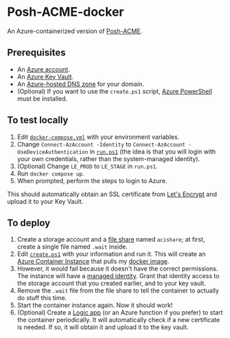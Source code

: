 # Posh-ACME-docker

An Azure-containerized version of [Posh-ACME](https://github.com/rmbolger/Posh-ACME).

## Prerequisites

- An [Azure account](https://azure.microsoft.com/).
- An [Azure Key Vault](https://azure.microsoft.com/en-us/services/key-vault/).
- An [Azure-hosted DNS zone](https://azure.microsoft.com/en-us/services/dns/) for your domain.
- (Optional) If you want to use the `create.ps1` script, [Azure PowerShell](https://docs.microsoft.com/en-us/powershell/azure/get-started-azureps) must be installed.

## To test locally

1. Edit [`docker-compose.yml`](./docker-compose.yml) with your environment variables.
2. Change `Connect-AzAccount -Identity` to `Connect-AzAccount -UseDeviceAuthentication` in [`run.ps1`](./run.ps1) (the idea is that you will login with your own credentials, rather than the system-managed identity).
3. (Optional) Change `LE_PROD` to `LE_STAGE` in `run.ps1`.
4. Run `docker compose up`.
5. When prompted, perform the steps to login to Azure.

This should automatically obtain an SSL certificate from [Let's Encrypt](https://letsencrypt.org/) and upload it to your Key Vault.

## To deploy

1. Create a storage account and a [file share](https://azure.microsoft.com/en-us/services/storage/files/) named `acishare`; at first, create a single file named `.wait` inside.
2. Edit [`create.ps1`](./create.ps1) with your information and run it. This will create an [Azure Container Instance](https://azure.microsoft.com/en-us/services/container-instances/) that pulls my [docker image](https://hub.docker.com/r/nidrissi/posh-acme).
3. However, it would fail because it doesn't have the correct permissions. The instance will have a [managed identity](https://docs.microsoft.com/en-us/azure/active-directory/managed-identities-azure-resources/overview). Grant that identity access to the storage account that you created earlier, and to your key vault.
4. Remove the `.wait` file from the file share to tell the container to actually do stuff this time.
5. Start the container instance again. Now it should work!
6. (Optional) Create a [Logic app](https://docs.microsoft.com/en-us/azure/logic-apps/logic-apps-overview) (or an Azure function if you prefer) to start the container periodically. It will automatically check if a new certificate is needed. If so, it will obtain it and upload it to the key vault.

